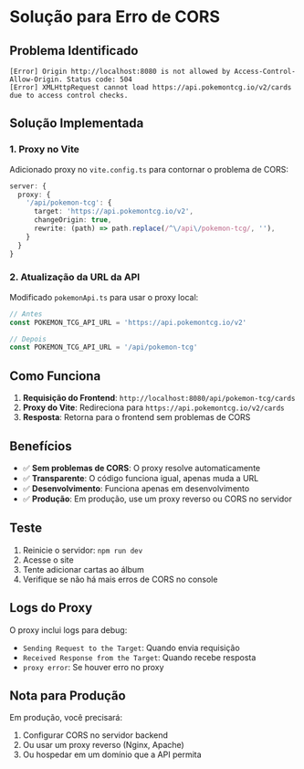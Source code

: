 # Solução para Erro de CORS

## Problema Identificado
```
[Error] Origin http://localhost:8080 is not allowed by Access-Control-Allow-Origin. Status code: 504
[Error] XMLHttpRequest cannot load https://api.pokemontcg.io/v2/cards due to access control checks.
```

## Solução Implementada

### 1. Proxy no Vite
Adicionado proxy no `vite.config.ts` para contornar o problema de CORS:

```typescript
server: {
  proxy: {
    '/api/pokemon-tcg': {
      target: 'https://api.pokemontcg.io/v2',
      changeOrigin: true,
      rewrite: (path) => path.replace(/^\/api\/pokemon-tcg/, ''),
    }
  }
}
```

### 2. Atualização da URL da API
Modificado `pokemonApi.ts` para usar o proxy local:

```typescript
// Antes
const POKEMON_TCG_API_URL = 'https://api.pokemontcg.io/v2'

// Depois
const POKEMON_TCG_API_URL = '/api/pokemon-tcg'
```

## Como Funciona

1. **Requisição do Frontend**: `http://localhost:8080/api/pokemon-tcg/cards`
2. **Proxy do Vite**: Redireciona para `https://api.pokemontcg.io/v2/cards`
3. **Resposta**: Retorna para o frontend sem problemas de CORS

## Benefícios

- ✅ **Sem problemas de CORS**: O proxy resolve automaticamente
- ✅ **Transparente**: O código funciona igual, apenas muda a URL
- ✅ **Desenvolvimento**: Funciona apenas em desenvolvimento
- ✅ **Produção**: Em produção, use um proxy reverso ou CORS no servidor

## Teste

1. Reinicie o servidor: `npm run dev`
2. Acesse o site
3. Tente adicionar cartas ao álbum
4. Verifique se não há mais erros de CORS no console

## Logs do Proxy

O proxy inclui logs para debug:
- `Sending Request to the Target`: Quando envia requisição
- `Received Response from the Target`: Quando recebe resposta
- `proxy error`: Se houver erro no proxy

## Nota para Produção

Em produção, você precisará:
1. Configurar CORS no servidor backend
2. Ou usar um proxy reverso (Nginx, Apache)
3. Ou hospedar em um domínio que a API permita
